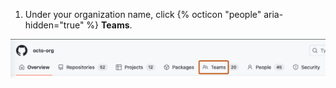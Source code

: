 1. Under your organization name, click {% octicon "people" aria-hidden="true" %} **Teams**.

  ![Screenshot of the horizontal navigation bar for an organization. A tab, labeled with the people icon and "Teams," is outlined in dark orange.](/assets/images/help/organizations/organization-teams-tab.png)